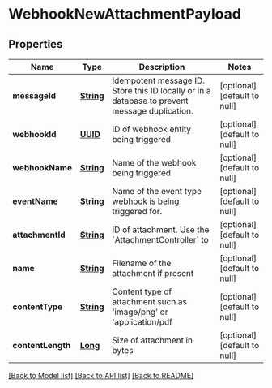 # WebhookNewAttachmentPayload
## Properties

Name | Type | Description | Notes
------------ | ------------- | ------------- | -------------
**messageId** | [**String**](string) | Idempotent message ID. Store this ID locally or in a database to prevent message duplication. | [optional] [default to null]
**webhookId** | [**UUID**](UUID) | ID of webhook entity being triggered | [optional] [default to null]
**webhookName** | [**String**](string) | Name of the webhook being triggered | [optional] [default to null]
**eventName** | [**String**](string) | Name of the event type webhook is being triggered for. | [optional] [default to null]
**attachmentId** | [**String**](string) | ID of attachment. Use the &#x60;AttachmentController&#x60; to | [optional] [default to null]
**name** | [**String**](string) | Filename of the attachment if present | [optional] [default to null]
**contentType** | [**String**](string) | Content type of attachment such as &#39;image/png&#39; or &#39;application/pdf | [optional] [default to null]
**contentLength** | [**Long**](long) | Size of attachment in bytes | [optional] [default to null]

[[Back to Model list]](../README#documentation-for-models) [[Back to API list]](../README#documentation-for-api-endpoints) [[Back to README]](../README)


